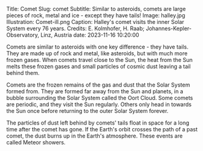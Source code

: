 Title: Comet
Slug: comet
Subtitle: Similar to asteroids, comets are large pieces of rock, metal and ice - except they have tails!
Image: halley.jpg
Illustration: Comet-ill.png
Caption: Halley's comet visits the inner Solar System every 76 years. Credits: E. Kolmhofer, H. Raab; Johannes-Kepler-Observatory, Linz, Austria
date: 2023-11-16 10:20:00

<p>Comets are similar to asteroids with one key difference - they have tails. They are made up of rock and metal, like asteroids, but with much more frozen gases. When comets travel close to the Sun, the heat from the Sun melts these frozen gases and small particles of cosmic dust leaving a tail behind them. </p>

<p>Comets are the frozen remains of the gas and dust that the Solar System formed from. They are formed far away from the Sun and planets, in a bubble surrounding the Solar System called the Oort Cloud. Some comets are periodic, and they visit the Sun regularly. Others only head in towards the Sun once before returning to the outer Solar System forever.</p>

<p>The particles of dust left behind by comets' tails float in space for a long time after the comet has gone. If the Earth's orbit crosses the path of a past comet, the dust burns up in the Earth's atmosphere. These events are called Meteor showers.</p>